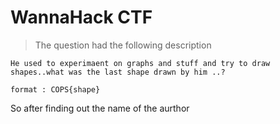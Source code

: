 # WannaHack CTF
> The question had the following description
```
He used to experimaent on graphs and stuff and try to draw shapes..what was the last shape drawn by him ..?

format : COPS{shape}
```
So after finding out the name of the aurthor
